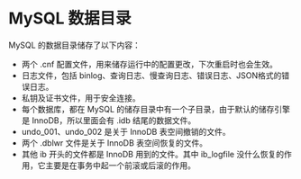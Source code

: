# MySQL 数据目录

MySQL 的数据目录储存了以下内容：

- 两个 .cnf 配置文件，用来储存运行中的配置更改，下次重启时也会生效。
- 日志文件，包括 binlog、查询日志、慢查询日志、错误日志、JSON格式的错误日志。
- 私钥及证书文件，用于安全连接。
- 每个数据库，都在 MySQL 的储存目录中有一个子目录，由于默认的储存引擎是 InnoDB，所以里面会有 .idb 结尾的数据文件。
- undo_001、undo_002 是关于 InnoDB 表空间撤销的文件。
- 两个 .dblwr 文件是关于 InnoDB 表空间恢复的文件。
- 其他 ib 开头的文件都是 InnoDB 用到的文件。其中 ib_logfile 没什么恢复的作用，它主要是在事务中起一个前滚或后滚的作用。

